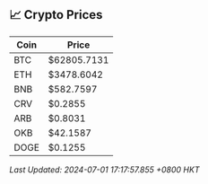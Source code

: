 ## 📈 Crypto Prices

| Coin | Price |
| ---- | ----- |
| BTC | $62805.7131 |
| ETH | $3478.6042 |
| BNB | $582.7597 |
| CRV | $0.2855 |
| ARB | $0.8031 |
| OKB | $42.1587 |
| DOGE | $0.1255 |

_Last Updated: 2024-07-01 17:17:57.855 +0800 HKT_